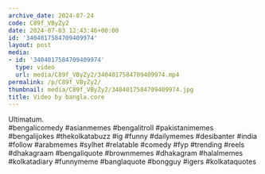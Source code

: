 ```yaml
---
archive_date: 2024-07-24
code: C89f_VByZy2
date: 2024-07-03 12:43:46+00:00
id: '3404017584709409974'
layout: post
media:
- id: '3404017584709409974'
  type: video
  url: media/C89f_VByZy2/3404017584709409974.mp4
permalink: /p/C89f_VByZy2/
thumbnail: media/C89f_VByZy2/3404017584709409974.jpg
title: Video by bangla.core
---
```


Ultimatum.  
#bengalicomedy #asianmemes #bengalitroll #pakistanimemes #bengalijokes #thekolkatabuzz #ig #funny #dailymemes #desibanter #india #follow #arabmemes #sylhet #relatable #comedy #fyp #trending #reels #dhakagraam #bengaliquote #brownmemes #dhakagram #halalmemes #kolkatadiary #funnymeme #banglaquote #bongguy #igers #kolkataquotes